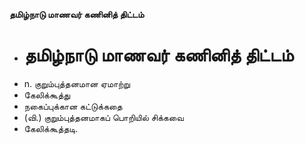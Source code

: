 **தமிழ்நாடு மாணவர் கணினித் திட்டம்**
- # தமிழ்நாடு மாணவர் கணினித் திட்டம்
- n. குறும்புத்தனமான ஏமாற்று
- கேலிக்கூத்து
- நகைப்புக்கான கட்டுக்கதை
- (வி.) குறும்புத்தனமாகப் பொறியில் சிக்கவை
- கேலிக்கூத்தடி.

